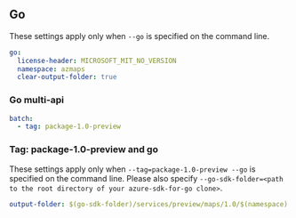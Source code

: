 ## Go

These settings apply only when `--go` is specified on the command line.

``` yaml $(go)
go:
  license-header: MICROSOFT_MIT_NO_VERSION
  namespace: azmaps
  clear-output-folder: true
```

### Go multi-api

``` yaml $(go) && $(multiapi)
batch:
  - tag: package-1.0-preview
```

### Tag: package-1.0-preview and go

These settings apply only when `--tag=package-1.0-preview --go` is specified on the command line.
Please also specify `--go-sdk-folder=<path to the root directory of your azure-sdk-for-go clone>`.

``` yaml $(tag) == 'package-1.0-preview' && $(go)
output-folder: $(go-sdk-folder)/services/preview/maps/1.0/$(namespace)
```